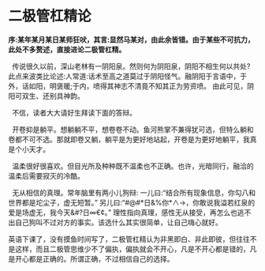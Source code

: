 # 二极管杠精论

**序:某年某月某日某师狂吠，其言:显然马某对，由此余皆错。由于某些不可抗力，此处不多赘述，直接进论二极管杠精。**

  传说很久以前，深山老林有一阴阳泉。然则何为阴阳泉，阴阳不相生何以共处?此点来波类比论述:人常道:话术至高之道莫过于阴阳怪气。融阴阳于言语中，于外，话如阳，明褒暖;于内，喷得其神志不清竟不知其正为劳资喷。 由此可见，阴阳可双生、还别具神韵。

  不信，读者大大请好生拜读下面的答辩。

  开卷抑是躺平。想躺躺不平，想卷卷不动。鱼河熊掌不兼得犹可选，但特么躺和卷都不可不选。那就即卷又躺，躺平是为更好地站起，开卷是为更好地躺平，我真是个小天才。

  温柔很好很喜欢。但目光所及种种既不温柔也不正确。也许，光暗同行，融洽的温柔后需要寂灭的冷酷。

  无从相信的真理。常年脑里有两小儿狗辩:
一儿曰:“结合所有现象信息，你勾八和世界都是坨尘子，虚无短暂。”
另儿曰:“#@#*日&%你\*∧→，你敢说我溢若红泉的爱是场虚无，我今天&#?日∞€¢。”
理性指向真理，感性无从接受，再怎么也逃不出自己狗叫不过对方的事实。该选什么其实很简单，让自己嗨心就好。

  英语下课了，没有摸鱼时间写了，二极管杠精认为非黑即白、非此即彼，但往往不是这样，而且二极管思维少不了偏执，偏执就会不开心，凡是不开心都是错的，凡是开心都是正确的。所谓正确，不过相信自己的选择。
